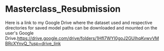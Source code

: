 # Masterclass_Resubmission


Here is a link to my Google Drive where the dataset used and respective directories for saved model paths can be downloaded and mounted on the user's Google Drive.https://drive.google.com/drive/folders/1HfI7WYI0goJ2GUIhqKvwvVMBRcXYnvQ_?usp=drive_link
